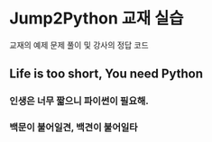 # Jump2Python 교재 실습

교재의 예제 문제 풀이 및 강사의 정답 코드

## Life is too short, You need Python
### 인생은 너무 짧으니 파이썬이 필요해.

### 백문이 불어일견, 백견이 불어일타